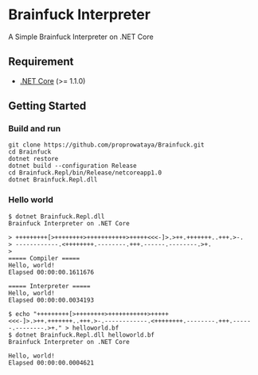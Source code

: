 # Brainfuck Interpreter

A Simple Brainfuck Interpreter on .NET Core

## Requirement
- [.NET Core](https://www.microsoft.com/net/core) (>= 1.1.0)

## Getting Started

### Build and run
```
git clone https://github.com/proprowataya/Brainfuck.git
cd Brainfuck
dotnet restore
dotnet build --configuration Release
cd Brainfuck.Repl/bin/Release/netcoreapp1.0
dotnet Brainfuck.Repl.dll
```

### Hello world
```
$ dotnet Brainfuck.Repl.dll
Brainfuck Interpreter on .NET Core

> +++++++++[>++++++++>+++++++++++>+++++<<<-]>.>++.+++++++..+++.>-.
> ------------.<++++++++.--------.+++.------.--------.>+.
>
===== Compiler =====
Hello, world!
Elapsed 00:00:00.1611676

===== Interpreter =====
Hello, world!
Elapsed 00:00:00.0034193
```

```
$ echo "+++++++++[>++++++++>+++++++++++>+++++<<<-]>.>++.+++++++..+++.>-.------------.<++++++++.--------.+++.------.--------.>+." > helloworld.bf
$ dotnet Brainfuck.Repl.dll helloworld.bf
Brainfuck Interpreter on .NET Core

Hello, world!
Elapsed 00:00:00.0004621
```

